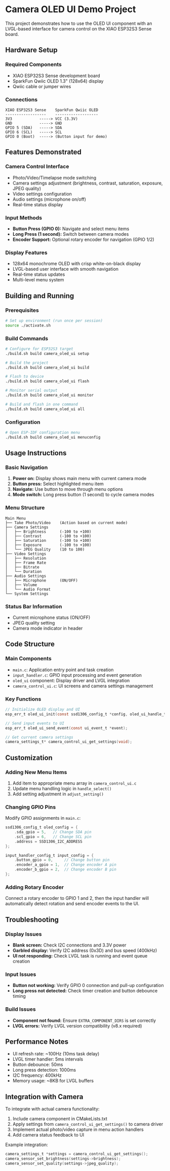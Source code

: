 # Camera OLED UI Demo Project

This project demonstrates how to use the OLED UI component with an LVGL-based interface for camera control on the XIAO ESP32S3 Sense board.

## Hardware Setup

### Required Components
- XIAO ESP32S3 Sense development board
- SparkFun Qwiic OLED 1.3" (128x64) display  
- Qwiic cable or jumper wires

### Connections
```
XIAO ESP32S3 Sense    SparkFun Qwiic OLED
------------------    -------------------
3V3            -----> VCC (3.3V)
GND            -----> GND
GPIO 5 (SDA)   -----> SDA
GPIO 6 (SCL)   -----> SCL
GPIO 0 (Boot)  -----> (Button input for demo)
```

## Features Demonstrated

### Camera Control Interface
- Photo/Video/Timelapse mode switching
- Camera settings adjustment (brightness, contrast, saturation, exposure, JPEG quality)
- Video settings configuration
- Audio settings (microphone on/off)
- Real-time status display

### Input Methods
- **Button Press (GPIO 0):** Navigate and select menu items
- **Long Press (1 second):** Switch between camera modes
- **Encoder Support:** Optional rotary encoder for navigation (GPIO 1/2)

### Display Features
- 128x64 monochrome OLED with crisp white-on-black display
- LVGL-based user interface with smooth navigation
- Real-time status updates
- Multi-level menu system

## Building and Running

### Prerequisites
```bash
# Set up environment (run once per session)
source ./activate.sh
```

### Build Commands
```bash
# Configure for ESP32S3 target
./build.sh build camera_oled_ui setup

# Build the project
./build.sh build camera_oled_ui build

# Flash to device
./build.sh build camera_oled_ui flash

# Monitor serial output
./build.sh build camera_oled_ui monitor

# Build and flash in one command
./build.sh build camera_oled_ui all
```

### Configuration
```bash
# Open ESP-IDF configuration menu
./build.sh build camera_oled_ui menuconfig
```

## Usage Instructions

### Basic Navigation
1. **Power on:** Display shows main menu with current camera mode
2. **Button press:** Select highlighted menu item
3. **Navigate:** Use button to move through menu options
4. **Mode switch:** Long press button (1 second) to cycle camera modes

### Menu Structure
```
Main Menu
├── Take Photo/Video    (Action based on current mode)
├── Camera Settings
│   ├── Brightness      (-100 to +100)
│   ├── Contrast        (-100 to +100) 
│   ├── Saturation      (-100 to +100)
│   ├── Exposure        (-100 to +100)
│   └── JPEG Quality    (10 to 100)
├── Video Settings
│   ├── Resolution
│   ├── Frame Rate
│   ├── Bitrate
│   └── Duration
├── Audio Settings
│   ├── Microphone      (ON/OFF)
│   ├── Volume
│   └── Audio Format
└── System Settings
```

### Status Bar Information
- Current microphone status (ON/OFF)
- JPEG quality setting
- Camera mode indicator in header

## Code Structure

### Main Components
- `main.c`: Application entry point and task creation
- `input_handler.c`: GPIO input processing and event generation
- `oled_ui` component: Display driver and LVGL integration
- `camera_control_ui.c`: UI screens and camera settings management

### Key Functions
```c
// Initialize OLED display and UI
esp_err_t oled_ui_init(const ssd1306_config_t *config, oled_ui_handle_t **handle);

// Send input events to UI
esp_err_t oled_ui_send_event(const ui_event_t *event);

// Get current camera settings
camera_settings_t* camera_control_ui_get_settings(void);
```

## Customization

### Adding New Menu Items
1. Add item to appropriate menu array in `camera_control_ui.c`
2. Update menu handling logic in `handle_select()`
3. Add setting adjustment in `adjust_setting()`

### Changing GPIO Pins
Modify GPIO assignments in `main.c`:
```c
ssd1306_config_t oled_config = {
    .sda_gpio = 5,   // Change SDA pin
    .scl_gpio = 6,   // Change SCL pin
    .address = SSD1306_I2C_ADDRESS
};

input_handler_config_t input_config = {
    .button_gpio = 0,     // Change button pin
    .encoder_a_gpio = 1,  // Change encoder A pin
    .encoder_b_gpio = 2,  // Change encoder B pin
};
```

### Adding Rotary Encoder
Connect a rotary encoder to GPIO 1 and 2, then the input handler will automatically detect rotation and send encoder events to the UI.

## Troubleshooting

### Display Issues
- **Blank screen:** Check I2C connections and 3.3V power
- **Garbled display:** Verify I2C address (0x3D) and bus speed (400kHz)
- **UI not responding:** Check LVGL task is running and event queue creation

### Input Issues  
- **Button not working:** Verify GPIO 0 connection and pull-up configuration
- **Long press not detected:** Check timer creation and button debounce timing

### Build Issues
- **Component not found:** Ensure `EXTRA_COMPONENT_DIRS` is set correctly
- **LVGL errors:** Verify LVGL version compatibility (v8.x required)

## Performance Notes

- UI refresh rate: ~100Hz (10ms task delay)
- LVGL timer handler: 5ms intervals
- Button debounce: 50ms
- Long press detection: 1000ms
- I2C frequency: 400kHz
- Memory usage: ~8KB for LVGL buffers

## Integration with Camera

To integrate with actual camera functionality:

1. Include camera component in CMakeLists.txt
2. Apply settings from `camera_control_ui_get_settings()` to camera driver
3. Implement actual photo/video capture in menu action handlers
4. Add camera status feedback to UI

Example integration:
```c
camera_settings_t *settings = camera_control_ui_get_settings();
camera_sensor_set_brightness(settings->brightness);
camera_sensor_set_quality(settings->jpeg_quality);
```